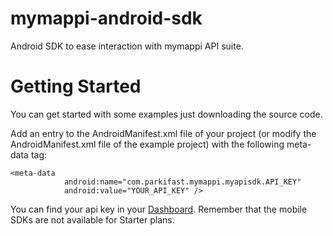 # mymappi-android-sdk
Android SDK to ease interaction with mymappi API suite.

# Getting Started

You can get started with some examples just downloading the source code.

Add an entry to the AndroidManifest.xml file of your project (or modify the AndroidManifest.xml file of the example project) with the following meta-data tag:

```
<meta-data
            android:name="com.parkifast.mymappi.myapisdk.API_KEY"
            android:value="YOUR_API_KEY" />
```

You can find your api key in your [Dashboard](https://dashboard.mymappi.com/). Remember that the mobile SDKs are not available for Starter plans.
